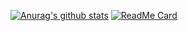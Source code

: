 [![Anurag's github stats](https://github-readme-stats.vercel.app/api?username=milliorn&count_private=true&show_icons=true&include_all_commits=true)](https://github.com/anuraghazra/github-readme-stats)
[![ReadMe Card](https://github-readme-stats.vercel.app/api/pin/?username=milliorn&repo=portfolio)](https://github.com/anuraghazra/github-readme-stats)
